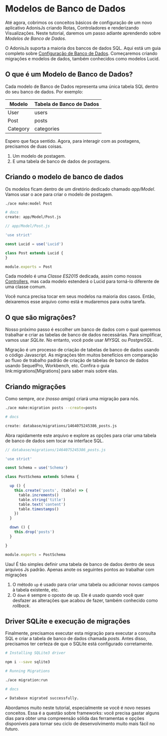 # Modelos de Banco de Dados

Até agora, cobrimos os conceitos básicos de configuração de um novo aplicativo AdonisJs criando Rotas, Controladores e renderizando Visualizações. Neste tutorial, daremos um passo adiante aprendendo sobre *Modelos de Banco de Dados*.

O AdonisJs suporta a maioria dos bancos de dados SQL. Aqui está um guia completo sobre [Configuração de Banco de Dados](/docs/05-database/01-database-setup.md). Começaremos criando migrações e modelos de dados, também conhecidos como modelos Lucid.

## O que é um Modelo de Banco de Dados?
Cada modelo de Banco de Dados representa uma única tabela SQL dentro do seu banco de dados. Por exemplo:

| Modelo    | Tabela de Banco de Dados  |
|-----------|---------------------------|
| User      | users                     |
| Post      | posts                     |
| Category  | categories                |

Espero que faça sentido. Agora, para interagir com as postagens, precisamos de duas coisas.

1. Um modelo de postagem.
2. E uma tabela de banco de dados de postagens.

## Criando o modelo de banco de dados
Os modelos ficam dentro de um diretório dedicado chamado *app/Model*. Vamos usar o ace para criar o modelo de postagem.

```bash
./ace make:model Post
```

```bash
# docs
create: app/Model/Post.js
```

```js
// app/Model/Post.js

'use strict'

const Lucid = use('Lucid')

class Post extends Lucid {
}

module.exports = Post
```

Cada modelo é uma *Classe ES2015* dedicada, assim como nossos [Controllers](/docs/03-getting-started/09-controllers.md), mas cada modelo estenderá o Lucid para torná-lo diferente de uma classe comum.

Você nunca precisa tocar em seus modelos na maioria dos casos. Então, deixaremos esse arquivo como está e mudaremos para outra tarefa.

## O que são migrações?
Nosso próximo passo é escolher um banco de dados com o qual queremos trabalhar e criar as tabelas de banco de dados necessárias. Para simplificar, vamos usar *SQLite*. No entanto, você pode usar *MYSQL* ou *PostgreSQL*.

Migração é um processo de criação de tabelas de banco de dados usando o código Javascript. As migrações têm muitos benefícios em comparação ao fluxo de trabalho padrão de criação de tabelas de banco de dados usando SequelPro, Workbench, etc. Confira o guia link:migrations[Migrations] para saber mais sobre elas.

## Criando migrações
Como sempre, *ace (nosso amigo)* criará uma migração para nós.

```bash
./ace make:migration posts --create=posts
```

```bash
# docs

create: database/migrations/1464075245386_posts.js
```

Abra rapidamente este arquivo e explore as opções para criar uma tabela de banco de dados sem tocar na interface SQL.

```js
// database/migrations/1464075245386_posts.js

'use strict'

const Schema = use('Schema')

class PostSchema extends Schema {

  up () {
    this.create('posts', (table) => {
      table.increments()
      table.string('title')
      table.text('content')
      table.timestamps()
    })
  }

  down () {
    this.drop('posts')
  }

}

module.exports = PostSchema
```

Uau! É tão simples definir uma tabela de banco de dados dentro de seus arquivos Js padrão. Apenas anote os seguintes pontos ao trabalhar com migrações

1. O método `up` é usado para criar uma tabela ou adicionar novos campos à tabela existente, etc.
2. O `down` é sempre o oposto de up. Ele é usado quando você quer desfazer as alterações que acabou de fazer, também conhecido como *rollback*.

## Driver SQLite e execução de migrações
Finalmente, precisamos executar esta migração para executar a consulta SQL e criar a tabela de banco de dados chamada *posts*. Antes disso, precisamos ter certeza de que o SQLite está configurado corretamente.

```bash
# Installing SQLite3 driver

npm i --save sqlite3
```

```bash
# Running Migrations

./ace migration:run
```

```bash
# docs

✔ Database migrated successfully.
```

Abordamos muito neste tutorial, especialmente se você é novo nesses conceitos. Essa é a questão sobre frameworks: você precisa gastar alguns dias para obter uma compreensão sólida das ferramentas e opções disponíveis para tornar seu ciclo de desenvolvimento muito mais fácil no futuro.
